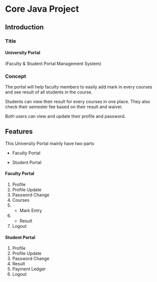 # Core Java Project
## Introduction

### Title

#### University Portal

(Faculty & Student Portal Management System)

### Concept

The portal will help faculty members to easily add mark in every courses and  see result of all students in the course.

Students can view their result for every courses in one place. They also check their semester fee based on their result and waiver.

Both users can view and update their profile and password.

## Features
This University Portal mainly have two parts

* Faculty Portal

* Student Portal

#### Faculty Portal
1. Profile
2. Profile Update
3. Password Change
4. Courses 
4. * Mark Entry
4. * Result
5. Logout


#### Student Portal
1. Profile
2. Profile Update
3. Password Change
4. Result
5. Payment Ledger
6. Logout